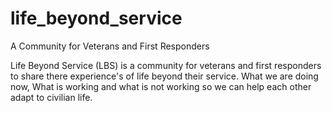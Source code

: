 # life_beyond_service
A Community for Veterans and First Responders

 Life Beyond Service (LBS) is a community for veterans and first responders to share there experience's of life beyond their service.
 What we are doing now, What is working and what is not working so we can help each other adapt to civilian life.
